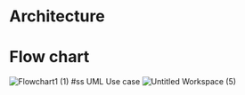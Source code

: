 # Architecture
# Flow chart
![Flowchart1 (1)](https://user-images.githubusercontent.com/89698000/132567227-09aa32d3-9fd8-46e0-ad41-43367582048a.jpg)
#ss UML Use case
![Untitled Workspace (5)](https://user-images.githubusercontent.com/89698000/132359625-59a60ead-ddf0-48d5-a03b-39c03fbb2a1d.jpg)

